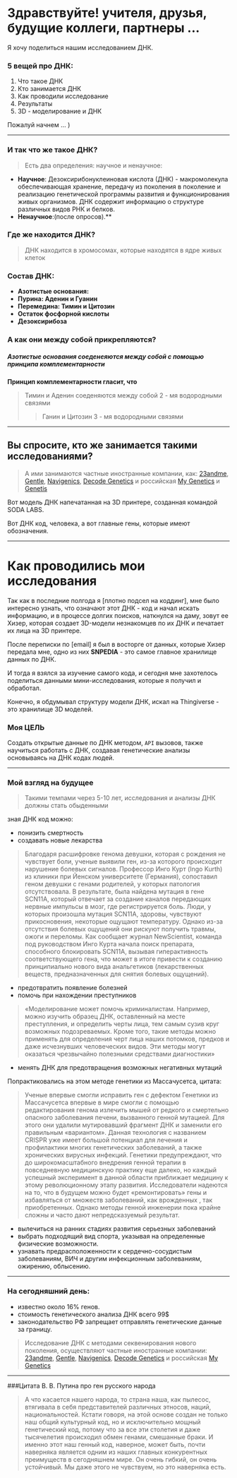 # Здравствуйте! учителя, друзья, будущие коллеги, партнеры ...

Я хочу поделиться нашим исследованием ДНК.

### 5 вещей про ДНК:
 1. Что такое ДНК
 2. Кто занимается ДНК
 3. Как проводили исследование 
 4. Результаты
 5. 3D - моделирование и ДНК



Пожалуй начнем ... )

***

### И так что же такое ДНК? 
> Есть два определения: научное и ненаучное:
- **Научное**: Дезоксирибонуклеиновая кислота (ДНК) - макромолекула обеспечивающая хранение, передачу из поколения в поколение и реализацию генетической программы развития и функционирования живых организмов. ДНК содержит информацию о структуре различных видов РНК и белков.
- **Ненаучное**:(после опросов).**

### Где же находится ДНК?
> ДНК находится в хромосомах, которые находятся в ядре живых клеток

### Состав ДНК:

- **Азотистые основания:** 
- **Пурина: Аденин и Гуанин** 
- **Перемедина: Тимин и Цитозин**
- **Остаток фосфорной кислоты**
- **Дезоксирибоза**

### А как они между собой прикрепляются?


##### Азотистые основания соеденеяются между собой с помощью принципа комплементарности

**Принцип комплементарности гласит, что**  
> Тимин и Аденин соеденяются между собой 2 - мя водородными связями
>> Ганин и Цитозин 3 - мя водородными связями

***

## Вы спросите, кто же занимается такими исследованиями?

>А ими занимаются частные иностранные компании, как: [23andme](https://23andme.com), [Gentle](https://www.gentlelabs.com/), [Navigenics](http://www.navigenics.com/), [Decode Genetics](http://www.decode.com/) и российская [My Genetics](http://mygenetics.ru/) и [Genetis](http://gentis.ru/) 


Вот модель ДНК напечатанная на 3D принтере, созданная командой SODA LABS.

Вот ДНК код, человека, а вот главные гены, которые имеют обозначения.

***

# Как проводились мои исследования

Так как в последние полгода я [плотно подсел на коддинг], мне было интересно узнать, что означают этот ДНК - код и начал искать информацию, и в процессе долгих поисков, наткнулся на даму, зовут ее Хизер, которая создает 3D-модели незнакомцев по их ДНК и печатает их лица на 3D принтере. 

После переписки по [email] я был в восторге от данных, которые Хизер передала мне, одно из них **SNPEDIA** -  это самое главное хранилище данных по ДНК.

И тогда я взялся за изучение самого кода, и сегодня мне захотелось поделиться данными мини-исследования, которые я получил и обработал. 

Конечно, я обдумывал структуру модели ДНК, искал на Thingiverse - это хранилище 3D моделей.



### Моя ЦЕЛЬ 

Создать открытые данные по ДНК методом, `API` вызовов, также научиться работать с ДНК, создавая генетические анализы основываясь на ДНК кодах людей.

***

### Мой взгляд на будущее
> Такими темпами через 5-10 лет, исследования и анализы ДНК должны стать обыденными

зная ДНК код можно: 
- понизить смертность
- создавать новые лекарства

> Благодаря расшифровке генома девушки, которая с рождения не чувствует боли, ученые выявили ген, из-за которого происходит нарушение болевых сигналов.
Профессор Инго Курт (Ingo Kurth) из клиники при Йенском университете (Германия), сопоставил геном девушки с генами родителей, у которых патология отсутствовала. В результате, была найдена мутация в гене SCN11A, который отвечает за создание каналов передающих нервные импульсы в мозг, где регистрируется боль.
Люди, у которых произошла мутация SCN11A, здоровы, чувствуют прикосновения, некоторые ощущают температуру. Однако из-за отсутствия болевых ощущений они рискуют получить травмы, ожоги и переломы.
Как сообщает журнал NewScientist, команда под руководством Инго Курта начала поиск препарата, способного блокировать SCN11A, вызывая гиперактивность соответствующего гена, что может в итоге привести к созданию принципиально нового вида анальгетиков (лекарственных веществ, предназначенных для снятия болевых ощущений).

- предотвратить появление болезней
- помочь при нахождении преступников

> «Моделирование может помочь криминалистам. Например, можно изучить образец ДНК, оставленный на месте преступления, и определить черты лица, тем самым сузив круг возможных подозреваемых. Кроме того, такие методы можно применять для определения черт лица наших потомков, предков и даже исчезнувших человеческих видов. Эти методы могут оказаться чрезвычайно полезными средствами диагностики»

- менять ДНК для предотвращения возможных негативных мутаций

Попрактиковались на этом методе генетики из Массачусетса, цитата:

> Ученые впервые смогли исправить ген с дефектом
Генетики из Массачусетса впервые в мире смогли с помощью редактирования генома излечить мышей от редкого и смертельно опасного заболевания печени, вызванного генной мутацией. Для этого они удалили мутировавший фрагмент ДНК и заменили его правильным «вариантом».
Данная технология с названием CRISPR уже имеет большой потенциал для лечения и профилактики многих генетических заболеваний, а также хронических вирусных инфекций. Генетики предупреждают, что до широкомасштабного внедрения генной терапии в повседневную медицинскую практику еще далеко, но каждый успешный эксперимент в данной области приближает медицину к этому революционному этапу развития.
Исследователи надеются на то, что в будущем можно будет «ремонтировать» гены и избавляться от множеств заболеваний, как врожденных , так приобретенных. Однако методы генной инженерии пока крайне сложны и часто дают непредсказуемый 
результат.

- вылечиться на ранних стадиях развития серьезных заболеваний
- выбрать подходящий вид спорта, указывая на определенные физические возможности. 
- узнавать предрасположенности к сердечно-сосудистым заболеваниям, ВИЧ и другим инфекционным заболеваниям, ожирению, облысению.

***

### На сегодняшний день: 
- известно около 16% генов. 
- стоимость генетического анализа ДНК всего 99$
- законодательство РФ запрещает отправлять генетические данные за границу. 

> Исследование ДНК с методами секвенирования нового поколения, осуществляют частные иностранные компании: [23andme](https://23andme.com), [Gentle](https://www.gentlelabs.com/), [Navigenics](http://www.navigenics.com/), [Decode Genetics](http://www.decode.com/) и российская [My Genetics](http://mygenetics.ru/) 

***

###Цитата В. В. Путина про ген русского народа
> А что касается нашего народа, то страна наша, как пылесос, втягивала в себя представителей различных этносов, наций, национальностей. Кстати говоря, на этой основе создан не только наш общий культурный код, но и исключительно мощный генетический код, потому что за все эти столетия и даже тысячелетия происходил обмен генами, смешанные браки. И именно этот наш генный код, наверное, может быть, почти наверняка является одним из наших главных конкурентных преимуществ в сегодняшнем мире. Он очень гибкий, он очень устойчивый. Мы даже этого не чувствуем, но это наверняка есть.
